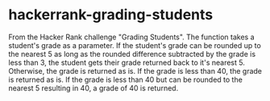 # hackerrank-grading-students
From the Hacker Rank challenge "Grading Students". The function takes a student's grade as a parameter. If the student's grade can be rounded up to the nearest 5 as long as the rounded difference subtracted by the grade is less than 3, the student gets their grade returned back to it's nearest 5. Otherwise, the grade is returned as is. If the grade is less than 40, the grade is returned as is. If the grade is less than 40 but can be rounded to the nearest 5 resulting in 40, a grade of 40 is returned.   
